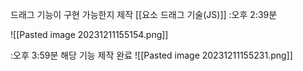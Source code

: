 드래그 기능이 구현 가능한지 제작  [[요소 드래그 기술(JS)]]
:오후 2:39분

![[Pasted image 20231211155154.png]]

:오후 3:59분
해당 기능 제작 완료
![[Pasted image 20231211155231.png]]